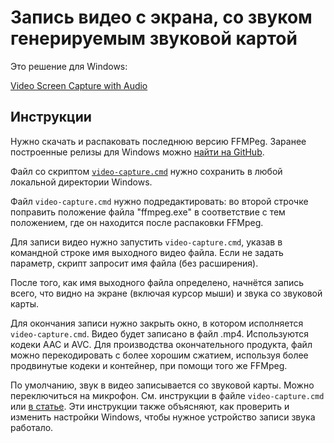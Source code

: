 ﻿# Запись видео с экрана, со звуком генерируемым звуковой картой

Это решение для Windows:

[Video Screen Capture with Audio](https://www.codeproject.com/Tips/5291304/Video-Screen-Capture-with-Audio)

## Инструкции

Нужно скачать и распаковать последнюю версию FFMPeg. Заранее построенные релизы для Windows можно [найти на GitHub](https://github.com/BtbN/FFmpeg-Builds/releases).

Файл со скриптом [`video-capture.cmd`](https://SAKryukov.github.io/microtonal-fabric/article/video-production/video-capture.cmd) нужно сохранить в любой локальной директории Windows.

Файл `video-capture.cmd` нужно подредактировать: во второй строчке поправить положение файла "ffmpeg.exe" в соответствие с тем положением, где он находится послe распаковки FFMpeg.

Для записи видео нужно запустить `video-capture.cmd`, указав в командной строке имя выходного видео файла. Если не задать параметр, скрипт запросит имя файла (без расширения).

После того, как имя выходного файла определено, начнётся запись всего, что видно на экране (включая курсор мыши) и звука со звуковой карты.

Для окончания записи нужно закрыть окно, в котором исполняется `video-capture.cmd`. Видео будет записано в файл .mp4. Используются кодеки AAC и AVC. Для производства окончательного продукта, файл можно перекодировать с более хорошим сжатием, используя более продвинутые кодеки и контейнер, при помощи того же FFMpeg.

По умолчанию, звук в видео записывается со звуковой карты. Можно переключиться на микрофон. См. инструкции в файле `video-capture.cmd` или [в статье](https://www.codeproject.com/Tips/5291304/Video-Screen-Capture-with-Audio). Эти инструкции также объясняют, как проверить и изменить настройки Windows, чтобы нужное устройство записи звука работало.
